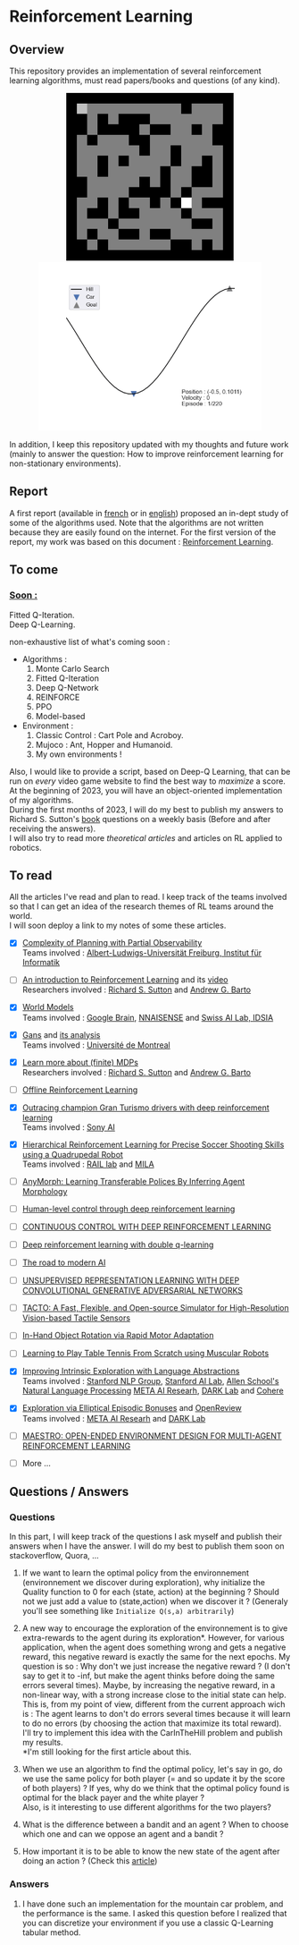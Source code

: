 # Reinforcement Learning
## Overview
This repository provides an implementation of several reinforcement learning algorithms, must read papers/books and questions (of any kind).

<p align="center">
  <img src="Images/Gif_Maze.gif" width="300" title="Qlearning applied to find the shortest way in a maze">
  <img src="Images/Mountain_Car.gif" width="400" height="300" title="Qlearning applied to find the shortest way in a maze">
</p>


In addition, I keep this repository updated with my thoughts and future work (mainly to answer the question: How to improve reinforcement learning for non-stationary environments).

## Report
A first report (available in [french](https://github.com/LounesMD/Stage2021_RL/blob/main/CompteRendu.pdf) or in [english]()) proposed an in-dept study of some of the algorithms used. Note that the algorithms are not written because they are easily found on the internet. For the first version of the report, my work was based on this document : [Reinforcement Learning](https://philippe-preux.github.io/Documents/digest-ar.pdf).

## To come

### <ins> Soon : </ins>
Fitted Q-Iteration.  <br>
Deep Q-Learning. <br>

non-exhaustive list of what's coming soon : 
+ Algorithms :
  1. Monte Carlo Search
  2. Fitted Q-Iteration
  3. Deep Q-Network
  4. REINFORCE
  5. PPO
  6. Model-based
+ Environment :
  1. Classic Control : Cart Pole and Acroboy.
  2. Mujoco : Ant, Hopper and Humanoid.
  3. My own environments !
 
Also, I would like to provide a script, based on Deep-Q Learning, that can be run on *every* video game website to find the best way to *maximize* a score. <br>
At the beginning of 2023, you will have an object-oriented implementation of my algorithms. <br>
During the first months of 2023, I will do my best to publish my answers to Richard S. Sutton's [book](http://incompleteideas.net/book/the-book.html) questions on a weekly basis (Before and after receiving the answers). <br>
I will also try to read more *theoretical articles* and articles on RL applied to robotics.
 
## To read
All the articles I've read and plan to read. I keep track of the teams involved so that I can get an idea of the research themes of RL teams around the world. <br>
I will soon deploy a link to my notes of some these articles.

  - [x] [Complexity of Planning with Partial Observability](https://www.aaai.org/Papers/ICAPS/2004/ICAPS04-041.pdf) <br>
    Teams involved : [Albert-Ludwigs-Universität Freiburg, Institut für Informatik](https://www.informatik.uni-freiburg.de/)
  - [ ] [An introduction to Reinforcement Learning](http://incompleteideas.net/book/bookdraft2017nov5.pdf) and its [video](https://www.youtube.com/watch?v=LyCpuLikLyQ&ab_channel=WeiWei) <br>
    Researchers involved : [Richard S. Sutton](http://incompleteideas.net/) and [Andrew G. Barto](https://people.cs.umass.edu/~barto/)
  - [x] [World Models](https://arxiv.org/pdf/1803.10122.pdf) <br>
    Teams involved : [Google Brain](https://research.google/teams/brain/), [NNAISENSE](https://nnaisense.com/) and [Swiss AI Lab, IDSIA](https://www.idsia.ch/)
  - [x] [Gans](https://arxiv.org/pdf/1406.2661.pdf) and [its analysis](https://www.youtube.com/watch?v=eyxmSmjmNS0&ab_channel=YannicKilcher) <br>
    Teams involved : [Université de Montreal](https://diro.umontreal.ca/accueil/)
  - [x] [Learn more about (finite) MDPs](http://incompleteideas.net/book/bookdraft2017nov5.pdf) <br>
    Researchers involved : [Richard S. Sutton](http://incompleteideas.net/) and [Andrew G. Barto](https://people.cs.umass.edu/~barto/)
  - [ ] [Offline Reinforcement Learning](https://arxiv.org/abs/2005.01643)
  - [x] [Outracing champion Gran Turismo drivers with deep reinforcement learning](https://www.nature.com/articles/s41586-021-04357-7) <br>
    Teams involved : [Sony AI](https://ai.sony/)
  - [x] [Hierarchical Reinforcement Learning for Precise Soccer Shooting Skills using a Quadrupedal Robot](https://arxiv.org/pdf/2208.01160.pdf) <br>
    Teams involved : [RAIL lab](http://rail.eecs.berkeley.edu/) and [MILA](https://mila.quebec/en/)
  - [ ] [AnyMorph: Learning Transferable Polices By Inferring Agent Morphology](https://arxiv.org/pdf/2206.12279.pdf)
  - [ ] [Human-level control through deep reinforcement learning](https://daiwk.github.io/assets/dqn.pdf)
  - [ ] [CONTINUOUS CONTROL WITH DEEP REINFORCEMENT LEARNING](https://arxiv.org/pdf/1509.02971.pdf?source=post_page---------------------------)
  - [ ] [Deep reinforcement learning with double q-learning](https://scholar.google.com/citationsview_op=view_citation&hl=en&user=-8DNE4UAAAAJ&citation_for_view=-8DNE4UAAAAJ:iH-uZ7U-co4C)
  - [ ] [The road to modern AI](https://arxiv.org/ftp/arxiv/papers/2212/2212.11279.pdf)
  - [ ] [UNSUPERVISED REPRESENTATION LEARNING WITH DEEP CONVOLUTIONAL GENERATIVE ADVERSARIAL NETWORKS](https://arxiv.org/pdf/1511.06434.pdf)
  - [ ] [TACTO: A Fast, Flexible, and Open-source Simulator for High-Resolution Vision-based Tactile Sensors](https://arxiv.org/pdf/2012.08456.pdf)
  - [ ] [In-Hand Object Rotation via Rapid Motor Adaptation](https://arxiv.org/pdf/2210.04887.pdf)
  - [ ] [Learning to Play Table Tennis From Scratch using Muscular Robots](https://arxiv.org/pdf/2006.05935.pdf)
  - [x] [Improving Intrinsic Exploration with Language Abstractions](https://arxiv.org/pdf/2202.08938.pdf) <br>
    Teams involved : [Stanford NLP Group](https://nlp.stanford.edu/), [Stanford AI Lab](https://ai.stanford.edu/), [Allen School's Natural Language Processing](https://www.cs.washington.edu/research/nlp) [META AI Researh](https://ai.facebook.com/), [DARK Lab](https://ucldark.com/) and [Cohere](https://cohere.ai/)
  - [x] [Exploration via Elliptical Episodic Bonuses](https://arxiv.org/pdf/2210.05805.pdf) and [OpenReview](https://openreview.net/forum?id=Xg-yZos9qJQ) <br>
  Teams involved : [META AI Researh](https://ai.facebook.com/) and [DARK Lab](https://ucldark.com/)
  - [ ] [MAESTRO: OPEN-ENDED ENVIRONMENT DESIGN FOR MULTI-AGENT REINFORCEMENT LEARNING](https://openreview.net/pdf?id=sKWlRDzPfd7)
  - [ ] More ...


## Questions / Answers
### Questions
In this part, I will keep track of the questions I ask myself and publish their answers when I have the answer. I will do my best to publish them soon on stackoverflow, Quora, ...<br>
1. If we want to learn the optimal policy from the environnement (environnement we discover during exploration), why initialize the Quality function to 0 for each (state, action) at the beginning ? Should not we just add a value to (state,action) when we discover it ? (Generaly you'll see something like `Initialize Q(s,a) arbitrarily`)


2. A new way to encourage the exploration of the environnement is to give extra-rewards to the agent during its exploration*.
However, for various application, when the agent does something wrong and gets a negative reward, this negative reward is  exactly the same for the next epochs. My question is so : Why don't we just increase the negative reward ? (I don't say to get it to -inf, but make the agent thinks before doing the same errors several times). Maybe, by increasing the negative reward, in a non-linear way, with a strong increase close to the initial state can help. <br>
This is, from my point of view, different from the current approach wich is : The agent learns to don't do errors several times because it will learn to do no errors (by choosing the action that maximize its total reward). <br>
I'll try to implement this idea with the CarInTheHill problem and publish my results. <br>
*I'm still looking for the first article about this.

3. When we use an algorithm to find the optimal policy, let's say in go, do we use the same policy for both player (= and so update it by the score of both players) ? If yes, why do we think that the optimal policy found is optimal for the black payer and the white player ? <br>
Also, is it interesting to use different algorithms for the two players?

4. What is the difference between a bandit and an agent ? When to choose which one and can we oppose an agent and a bandit ?


5. How important it is to be able to know the new state of the agent after doing an action ? (Check this [article](https://www.aaai.org/Papers/ICAPS/2004/ICAPS04-041.pdf))

### Answers
1. I have done such an implementation for the mountain car problem, and the performance is the same. I asked this question before I realized that you can discretize your environment if you use a classic Q-Learning tabular method.

